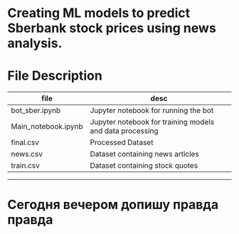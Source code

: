 # Creating ML models to predict Sberbank stock prices using news analysis.


# File	Description

|file|desc|
|-----|------|
|bot_sber.ipynb |	Jupyter notebook for running the bot|
|Main_notebook.ipynb |	Jupyter notebook for training models and data processing|
|final.csv	| Processed Dataset|
|news.csv|Dataset containing news articles|
|train.csv	|Dataset containing stock quotes|
-----------

# Сегодня вечером допишу правда правда 
